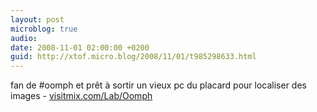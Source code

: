 ```yaml
---
layout: post
microblog: true
audio: 
date: 2008-11-01 02:00:00 +0200
guid: http://xtof.micro.blog/2008/11/01/t985298633.html
---
```

fan de #oomph et prêt à sortir un vieux pc du placard pour localiser des images - [visitmix.com/Lab/Oomph](http://visitmix.com/Lab/Oomph)
